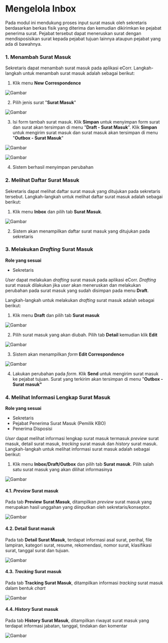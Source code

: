 # Mengelola Inbox

Pada modul ini mendukung proses input surat masuk oleh sekretaris berdasarkan berkas fisik yang diterima dan kemudian 
dikirimkan ke pejabat penerima surat. Pejabat tersebut dapat meneruskan surat dengan mendisposisikan surat kepada pejabat 
tujuan lainnya ataupun pejabat yang ada di bawahnya.

### 1. Menambah Surat Masuk

Sekretaris dapat menambah surat masuk pada aplikasi eCorr. Langkah-langkah untuk menambah surat masuk adalah sebagai berikut:

1. Klik menu **New Correspondence**

 ![Gambar](_screenshoot_surat_masuk/SM01.png/?sanitize=true)

2. Pilih jenis surat &quot;**Surat Masuk**&quot;

 ![Gambar](_screenshoot_surat_masuk/SM02.png/?sanitize=true)

3. Isi form tambah surat masuk. Klik **Simpan** untuk menyimpan form surat dan surat akan tersimpan di menu 
&quot;**Draft - Surat Masuk**&quot;. Klik **Simpan** untuk mengirim surat masuk dan surat masuk akan tersimpan di menu 
&quot;**Outbox - Surat Masuk**&quot;

 ![Gambar](_screenshoot_surat_masuk/SM03.png/?sanitize=true)

 ![Gambar](_screenshoot_surat_masuk/SM04.png/?sanitize=true)

4. Sistem berhasil menyimpan perubahan





### 2. Melihat Daftar Surat Masuk

Sekretaris dapat melihat daftar surat masuk yang ditujukan pada sekretaris tersebut. Langkah-langkah untuk melihat daftar 
surat masuk adalah sebagai berikut:

1. Klik menu **Inbox** dan pilih tab **Surat Masuk**. 

 ![Gambar](_screenshoot_surat_masuk/SM05.png/?sanitize=true)

 2. Sistem akan menampilkan daftar surat masuk yang ditujukan pada sekretaris





### 3. Melakukan *Drafting* Surat Masuk

**Role yang sesuai**

- Sekretaris

*User* dapat melakukan *drafting* surat masuk pada aplikasi eCorr. *Drafting* surat masuk dilakukan jika *user* akan 
meneruskan dan melakukan perubahan pada surat masuk yang sudah disimpan pada menu **Draft**.

Langkah-langkah untuk melakukan *drafting* surat masuk adalah sebagai berikut:

1. Klik menu **Draft** dan pilih tab **Surat masuk**

 ![Gambar](_screenshoot_surat_masuk/SM06.png/?sanitize=true)

2. Pilih surat masuk yang akan diubah. Pilih tab **Detail** kemudian klik **Edit**

 ![Gambar](_screenshoot_surat_masuk/SM07.png/?sanitize=true)

3. Sistem akan menampilkan *form* **Edit Correspondence**

 ![Gambar](_screenshoot_surat_masuk/SM08.png/?sanitize=true)

4. Lakukan perubahan pada *form*. Klik **Send** untuk mengirim surat masuk ke pejabat tujuan. Surat yang terkirim akan 
tersimpan di menu &quot;**Outbox - Surat masuk&quot;**





### 4. Melihat Informasi Lengkap Surat Masuk

**Role yang sesuai**

- Sekretaris
- Pejabat Penerima Surat Masuk (Pemilik KBO)
- Penerima Disposisi

*User* dapat melihat informasi lengkap surat masuk termasuk *preview* surat masuk, detail surat masuk, *tracking* surat masuk 
dan *history* surat masuk. Langkah-langkah untuk melihat informasi surat masuk adalah sebagai berikut:

1. Klik menu **Inbox/Draft/Outbox** dan pilih tab **Surat masuk**. Pilih salah satu surat masuk yang akan dilihat informasinya

 ![Gambar](_screenshoot_surat_masuk/SM09.png/?sanitize=true)

#### 4.1. *Preview* Surat masuk

Pada tab **Preview Surat Masuk**, ditampilkan *preview* surat masuk yang merupakan hasil unggahan yang diinputkan 
oleh sekretaris/konseptor.

 ![Gambar](_screenshoot_surat_masuk/SM10.png/?sanitize=true)

#### 4.2. Detail Surat masuk

Pada tab **Detail Surat Masuk**, terdapat informasi asal surat, perihal, file lampiran, kategori surat, resume, rekomendasi, 
nomor surat, klasifikasi surat, tanggal surat dan tujuan.

 ![Gambar](_screenshoot_surat_masuk/SM11.png/?sanitize=true)

#### 4.3. *Tracking* Surat masuk

Pada tab **Tracking Surat Masuk**, ditampilkan informasi *tracking* surat masuk dalam bentuk *chart*

 ![Gambar](_screenshoot_surat_masuk/SM12.png/?sanitize=true)

#### 4.4. *History* Surat masuk

Pada tab **History Surat Masuk**, ditampilkan riwayat surat masuk yang terdapat informasi jabatan, tanggal, tindakan dan 
komentar

 ![Gambar](_screenshoot_surat_masuk/SM13.png/?sanitize=true)